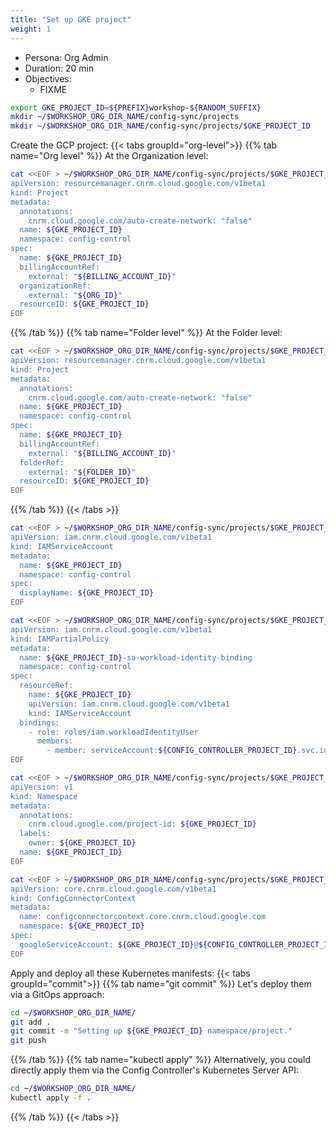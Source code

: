 ```yaml
---
title: "Set up GKE project"
weight: 1
---
```

- Persona: Org Admin
- Duration: 20 min
- Objectives:
  - FIXME

```Bash
export GKE_PROJECT_ID=${PREFIX}workshop-${RANDOM_SUFFIX}
mkdir ~/$WORKSHOP_ORG_DIR_NAME/config-sync/projects
mkdir ~/$WORKSHOP_ORG_DIR_NAME/config-sync/projects/$GKE_PROJECT_ID
```

Create the GCP project:
{{< tabs groupId="org-level">}}
{{% tab name="Org level" %}}
At the Organization level:
```Bash
cat <<EOF > ~/$WORKSHOP_ORG_DIR_NAME/config-sync/projects/$GKE_PROJECT_ID/project.yaml
apiVersion: resourcemanager.cnrm.cloud.google.com/v1beta1
kind: Project
metadata:
  annotations:
    cnrm.cloud.google.com/auto-create-network: "false"
  name: ${GKE_PROJECT_ID}
  namespace: config-control
spec:
  name: ${GKE_PROJECT_ID}
  billingAccountRef:
    external: "${BILLING_ACCOUNT_ID}"
  organizationRef:
    external: "${ORG_ID}"
  resourceID: ${GKE_PROJECT_ID}
EOF
```
{{% /tab %}}
{{% tab name="Folder level" %}}
At the Folder level:
```Bash
cat <<EOF > ~/$WORKSHOP_ORG_DIR_NAME/config-sync/projects/$GKE_PROJECT_ID/project.yaml
apiVersion: resourcemanager.cnrm.cloud.google.com/v1beta1
kind: Project
metadata:
  annotations:
    cnrm.cloud.google.com/auto-create-network: "false"
  name: ${GKE_PROJECT_ID}
  namespace: config-control
spec:
  name: ${GKE_PROJECT_ID}
  billingAccountRef:
    external: "${BILLING_ACCOUNT_ID}"
  folderRef:
    external: "${FOLDER_ID}"
  resourceID: ${GKE_PROJECT_ID}
EOF
```
{{% /tab %}}
{{< /tabs >}}


```Bash
cat <<EOF > ~/$WORKSHOP_ORG_DIR_NAME/config-sync/projects/$GKE_PROJECT_ID/service-account.yaml
apiVersion: iam.cnrm.cloud.google.com/v1beta1
kind: IAMServiceAccount
metadata:
  name: ${GKE_PROJECT_ID}
  namespace: config-control
spec:
  displayName: ${GKE_PROJECT_ID}
EOF
```

```Bash
cat <<EOF > ~/$WORKSHOP_ORG_DIR_NAME/config-sync/projects/$GKE_PROJECT_ID/workload-identity-user.yaml
apiVersion: iam.cnrm.cloud.google.com/v1beta1
kind: IAMPartialPolicy
metadata:
  name: ${GKE_PROJECT_ID}-sa-workload-identity-binding
  namespace: config-control
spec:
  resourceRef:
    name: ${GKE_PROJECT_ID}
    apiVersion: iam.cnrm.cloud.google.com/v1beta1
    kind: IAMServiceAccount
  bindings:
    - role: roles/iam.workloadIdentityUser
      members:
        - member: serviceAccount:${CONFIG_CONTROLLER_PROJECT_ID}.svc.id.goog[cnrm-system/cnrm-controller-manager-${GKE_PROJECT_ID}]
EOF
```

```Bash
cat <<EOF > ~/$WORKSHOP_ORG_DIR_NAME/config-sync/projects/$GKE_PROJECT_ID/namespace.yaml
apiVersion: v1
kind: Namespace
metadata:
  annotations:
    cnrm.cloud.google.com/project-id: ${GKE_PROJECT_ID}
  labels:
    owner: ${GKE_PROJECT_ID}
  name: ${GKE_PROJECT_ID}
EOF
```

```Bash
cat <<EOF > ~/$WORKSHOP_ORG_DIR_NAME/config-sync/projects/$GKE_PROJECT_ID/config-connector-context.yaml
apiVersion: core.cnrm.cloud.google.com/v1beta1
kind: ConfigConnectorContext
metadata:
  name: configconnectorcontext.core.cnrm.cloud.google.com
  namespace: ${GKE_PROJECT_ID}
spec:
  googleServiceAccount: ${GKE_PROJECT_ID}@${CONFIG_CONTROLLER_PROJECT_ID}.iam.gserviceaccount.com
EOF
```

Apply and deploy all these Kubernetes manifests:
{{< tabs groupId="commit">}}
{{% tab name="git commit" %}}
Let's deploy them via a GitOps approach:
```Bash
cd ~/$WORKSHOP_ORG_DIR_NAME/
git add .
git commit -m "Setting up ${GKE_PROJECT_ID} namespace/project."
git push
```
{{% /tab %}}
{{% tab name="kubectl apply" %}}
Alternatively, you could directly apply them via the Config Controller's Kubernetes Server API:
```Bash
cd ~/$WORKSHOP_ORG_DIR_NAME/
kubectl apply -f .
```
{{% /tab %}}
{{< /tabs >}}